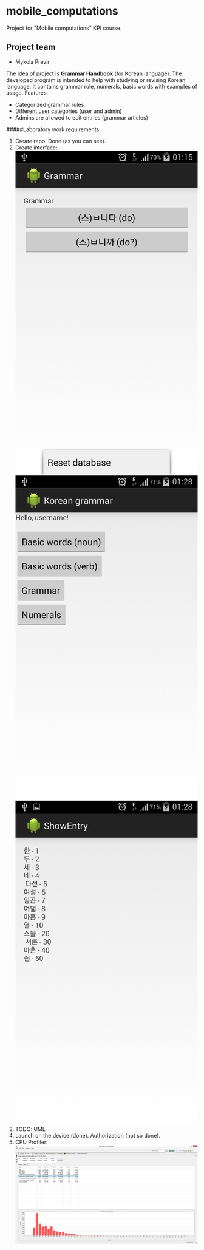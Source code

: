 mobile_computations
===================

Project for "Mobile computations" KPI course.

Project team
--------
* Mykola Previr

The idea of project is **Grammar Handbook** (for Korean language).
The developed program is intended to help with studying or revising Korean language.
It contains grammar rule, numerals, basic words with examples of usage.
Features:
* Categorized grammar rules
* Different user categories (user and admin)
* Admins are allowed to edit entries (grammar articles)



#####Laboratory work requirements 
1. Create repo:
Done (as you can see).
2. Create interface:
![App's interface](screen.png)
![App's interface](screen2.png)
![App's interface](screen3.png)
3. TODO: UML
4. Launch on the device (done).
Authorization (not so done).
5. CPU Profiler:
![CPU usage](profiler2.jpg)
